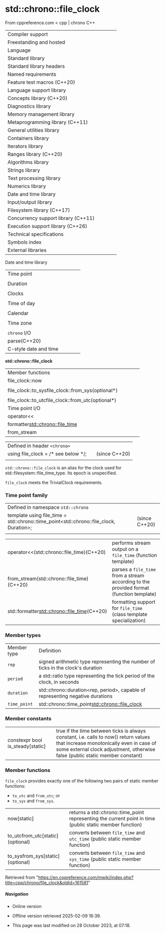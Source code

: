 # std::chrono::file_clock

From cppreference.com
< cpp‎ | chrono
C++

|  |  |  |  |  |
| --- | --- | --- | --- | --- |
| Compiler support | | | | |
| Freestanding and hosted | | | | |
| Language | | | | |
| Standard library | | | | |
| Standard library headers | | | | |
| Named requirements | | | | |
| Feature test macros (C++20) | | | | |
| Language support library | | | | |
| Concepts library (C++20) | | | | |
| Diagnostics library | | | | |
| Memory management library | | | | |
| Metaprogramming library (C++11) | | | | |
| General utilities library | | | | |
| Containers library | | | | |
| Iterators library | | | | |
| Ranges library (C++20) | | | | |
| Algorithms library | | | | |
| Strings library | | | | |
| Text processing library | | | | |
| Numerics library | | | | |
| Date and time library | | | | |
| Input/output library | | | | |
| Filesystem library (C++17) | | | | |
| Concurrency support library (C++11) | | | | |
| Execution support library (C++26) | | | | |
| Technical specifications | | | | |
| Symbols index | | | | |
| External libraries | | | | |

Date and time library

|  |  |  |  |  |
| --- | --- | --- | --- | --- |
| Time point | | | | |
| |  |  |  |  |  | | --- | --- | --- | --- | --- | | time_point(C++11) | | | | | | |  |  |  |  |  | | --- | --- | --- | --- | --- | | clock_time_conversion(C++20) | | | | | | |  |  |  |  |  | | --- | --- | --- | --- | --- | | clock_cast(C++20) | | | | | |
| Duration | | | | |
| |  |  |  |  |  | | --- | --- | --- | --- | --- | | duration(C++11) | | | | | |
| Clocks | | | | |
| |  |  |  |  |  | | --- | --- | --- | --- | --- | | system_clock(C++11) | | | | | | steady_clock(C++11) | | | | | | is_clock(C++20) | | | | | | |  |  |  |  |  | | --- | --- | --- | --- | --- | | utc_clock(C++20) | | | | | | tai_clock(C++20) | | | | | | high_resolution_clock(C++11) | | | | | | |  |  |  |  |  | | --- | --- | --- | --- | --- | | gps_clock(C++20) | | | | | | ****file_clock****(C++20) | | | | | | local_t(C++20) | | | | | |
| Time of day | | | | |
| |  |  |  |  |  | | --- | --- | --- | --- | --- | | is_amis_pm(C++20)(C++20) | | | | | | |  |  |  |  |  | | --- | --- | --- | --- | --- | | make12make24(C++20)(C++20) | | | | | | |  |  |  |  |  | | --- | --- | --- | --- | --- | | hh_mm_ss(C++20) | | | | | |  | | | | | |
| Calendar | | | | |
| |  |  |  |  |  | | --- | --- | --- | --- | --- | | day(C++20) | | | | | | month(C++20) | | | | | | year(C++20) | | | | | | weekday(C++20) | | | | | | operator/(C++20) | | | | | | year_month_day(C++20) | | | | | | |  |  |  |  |  | | --- | --- | --- | --- | --- | | year_month_day_last(C++20) | | | | | | year_month_weekday(C++20) | | | | | | year_month_weekday_last(C++20) | | | | | | weekday_indexed(C++20) | | | | | | weekday_last(C++20) | | | | | | month_day(C++20) | | | | | | |  |  |  |  |  | | --- | --- | --- | --- | --- | | month_day_last(C++20) | | | | | | month_weekday(C++20) | | | | | | month_weekday_last(C++20) | | | | | | year_month(C++20) | | | | | | last_speclast(C++20)(C++20) | | | | | |
| Time zone | | | | |
| |  |  |  |  |  | | --- | --- | --- | --- | --- | | tzdb(C++20) | | | | | | tzdb_list(C++20) | | | | | | get_tzdbget_tzdb_listreload_tzdbremote_version(C++20)(C++20)(C++20)(C++20) | | | | | | sys_info(C++20) | | | | | | |  |  |  |  |  | | --- | --- | --- | --- | --- | | local_info(C++20) | | | | | | nonexistent_local_time(C++20) | | | | | | ambiguous_local_time(C++20) | | | | | | locate_zone(C++20) | | | | | | current_zone(C++20) | | | | | | time_zone(C++20) | | | | | | choose(C++20) | | | | | | |  |  |  |  |  | | --- | --- | --- | --- | --- | | zoned_traits(C++20) | | | | | | zoned_time(C++20) | | | | | | time_zone_link(C++20) | | | | | | leap_second(C++20) | | | | | | leap_second_info(C++20) | | | | | | get_leap_second_info(C++20) | | | | | |  | | | | | |
| `chrono` I/O | | | | |
| parse(C++20) | | | | |
| C-style date and time | | | | |

****std::chrono::file_clock****

|  |  |  |  |  |
| --- | --- | --- | --- | --- |
| Member functions | | | | |
| file_clock::now | | | | |
|  | | | | |
| file_clock::to_sysfile_clock::from_sys(optional\*) | | | | |
|  | | | | |
| file_clock::to_utcfile_clock::from_utc(optional\*) | | | | |
| Time point I/O | | | | |
| operator<< | | | | |
| formatter<std::chrono::file_time> | | | | |
| from_stream | | | | |

|  |  |  |
| --- | --- | --- |
| Defined in header `<chrono>` |  |  |
| using file_clock = /\* see below \*/; |  | (since C++20) |
|  |  |  |

`std::chrono::file_clock` is an alias for the clock used for std::filesystem::file_time_type. Its epoch is unspecified.

`file_clock` meets the TrivialClock requirements.

### Time point family

|  |  |  |
| --- | --- | --- |
| Defined in namespace `std::chrono` |  |  |
| template<class Duration>  using file_time = std::chrono::time_point<std::chrono::file_clock, Duration>; |  | (since C++20) |
|  |  |  |

|  |  |
| --- | --- |
| operator<<(std::chrono::file_time)(C++20) | performs stream output on a `file_time`   (function template) |
| from_stream(std::chrono::file_time)(C++20) | parses a `file_time` from a stream according to the provided format   (function template) |
| std::formatter<std::chrono::file_time>(C++20) | formatting support for `file_time`   (class template specialization) |

### Member types

|  |  |
| --- | --- |
| Member type | Definition |
| `rep` | signed arithmetic type representing the number of ticks in the clock's duration |
| `period` | a std::ratio type representing the tick period of the clock, in seconds |
| `duration` | std::chrono::duration<rep, period>, capable of representing negative durations |
| `time_point` | std::chrono::time_point<std::chrono::file_clock> |

### Member constants

|  |  |
| --- | --- |
| constexpr bool is_steady[static] | true if the time between ticks is always constant, i.e. calls to now() return values that increase monotonically even in case of some external clock adjustment, otherwise false   (public static member constant) |

### Member functions

`file_clock` provides exactly one of the following two pairs of static member functions:

- `to_utc` and `from_utc`; or
- `to_sys` and `from_sys`.

|  |  |
| --- | --- |
| now[static] | returns a std::chrono::time_point representing the current point in time   (public static member function) |
| to_utcfrom_utc[static] (optional) | converts between `file_time` and `utc_time`   (public static member function) |
| to_sysfrom_sys[static] (optional) | converts between `file_time` and `sys_time`   (public static member function) |

Retrieved from "<https://en.cppreference.com/mwiki/index.php?title=cpp/chrono/file_clock&oldid=161581>"

##### Navigation

- Online version
- Offline version retrieved 2025-02-09 16:39.

- This page was last modified on 28 October 2023, at 07:18.